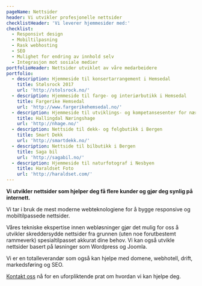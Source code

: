 ```yaml
---
pageName: Nettsider
header: Vi utvikler profesjonelle nettsider
checklistHeader: 'Vi leverer hjemmesider med:'
checklist:
  - Responsivt design
  - Mobiltilpasning
  - Rask webhosting
  - SEO
  - Mulighet for endring av innhold selv
  - Integrasjon mot sosiale medier
portfolioHeader: Nettsider utviklet av våre medarbeidere
portfolio:
  - description: Hjemmeside til konsertarrangement i Hemsedal
    title: Stølsrock 2017
    url: 'http://stolsrock.no/'
  - description: Hjemmeside til farge- og interiørbutikk i Hemsedal
    title: Fargerike Hemsedal
    url: 'http://www.fargerikehemsedal.no/'
  - description: Hjemmeside til utviklings- og kompetansesenter for næringslivet i Hallingdal
    title: Hallingdal Næringshage
    url: 'http://nhage.no/'
  - description: Nettside til dekk- og felgbutikk i Bergen
    title: Smart Dekk
    url: 'http://smartdekk.no/'
  - description: Nettside til bilbutikk i Bergen
    title: Saga bil
    url: 'http://sagabil.no/'
  - description: Hjemmeside til naturfotograf i Nesbyen
    title: Haraldset Foto
    url: 'http://haraldset.com/'
---
```

**Vi utvikler nettsider som hjelper deg få flere kunder og gjør deg synlig på internett.**

Vi tar i bruk de mest moderne webteknologiene for å bygge responsive og mobiltilpassede nettsider.

Våres tekniske ekspertise innen webløsninger gjør det mulig for oss å utvikler skreddersydde nettsider fra grunnen (uten noe forutbestemt rammeverk) spesialtilpasset akkurat dine behov. Vi kan også utvikle nettsider basert på løsninger som Wordpress og Joomla. 

Vi er en totalleverandør som også kan hjelpe med domene, webhotell, drift, markedsføring og SEO.

[Kontakt oss](https://m.me/hallingdata) nå for en uforpliktende prat om hvordan vi kan hjelpe deg.
